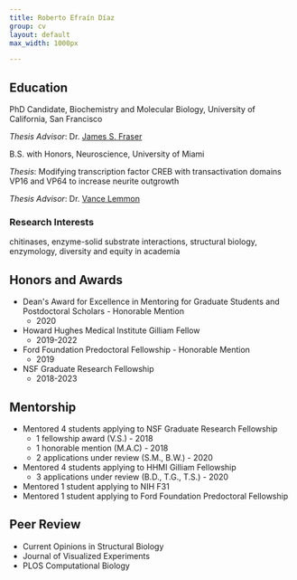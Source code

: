 ```yaml
---
title: Roberto Efraín Díaz
group: cv
layout: default
max_width: 1000px

---
```

## Education
PhD Candidate, Biochemistry and Molecular Biology, University of California, San Francisco

_Thesis Advisor_: Dr. [James S. Fraser](https://fraserlab.com)


B.S. with Honors, Neuroscience, University of Miami

_Thesis_: Modifying transcription factor CREB with transactivation domains VP16 and VP64 to increase neurite outgrowth

_Thesis Advisor_: Dr. [Vance Lemmon](https://www.lembixlab.net)


### Research Interests
chitinases, enzyme-solid substrate interactions, structural biology, enzymology, diversity and equity in academia


## Honors and Awards
- Dean's Award for Excellence in Mentoring for Graduate Students and Postdoctoral Scholars - Honorable Mention
  - 2020
- Howard Hughes Medical Institute Gilliam Fellow
  - 2019-2022
- Ford Foundation Predoctoral Fellowship - Honorable Mention
  - 2019
- NSF Graduate Research Fellowship
  - 2018-2023

## Mentorship
- Mentored 4 students applying to NSF Graduate Research Fellowship
  - 1 fellowship award (V.S.) - 2018
  - 1 honorable mention (M.A.C) - 2018
  - 2 applications under review (S.M., B.W.) - 2020
- Mentored 4 students applying to HHMI Gilliam Fellowship
  - 3 applications under review (B.D., T.G., T.S.) - 2020
- Mentored 1 student applying to NIH F31
- Mentored 1 student applying to Ford Foundation Predoctoral Fellowship

## Peer Review
  - Current Opinions in Structural Biology
  - Journal of Visualized Experiments
  - PLOS Computational Biology
